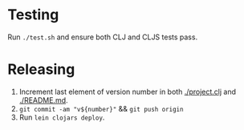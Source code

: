 # Testing

Run `./test.sh` and ensure both CLJ and CLJS tests pass.

# Releasing

1. Increment last element of version number in both [./project.clj](project.clj)
and [./README.md](README.md).
2. `git commit -am "v${number}"` && `git push origin`
2. Run `lein clojars deploy`.
